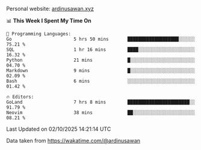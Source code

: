 Personal website: [ardinusawan.xyz](https://ardinusawan.xyz)

<!--START_SECTION:waka-->
📊 **This Week I Spent My Time On** 

```text
💬 Programming Languages: 
Go                       5 hrs 50 mins       ███████████████████░░░░░░   75.21 % 
SQL                      1 hr 16 mins        ████░░░░░░░░░░░░░░░░░░░░░   16.32 % 
Python                   21 mins             █░░░░░░░░░░░░░░░░░░░░░░░░   04.70 % 
Markdown                 9 mins              █░░░░░░░░░░░░░░░░░░░░░░░░   02.09 % 
Bash                     6 mins              ░░░░░░░░░░░░░░░░░░░░░░░░░   01.42 % 

🔥 Editors: 
GoLand                   7 hrs 8 mins        ███████████████████████░░   91.79 % 
Neovim                   38 mins             ██░░░░░░░░░░░░░░░░░░░░░░░   08.21 % 
```


 Last Updated on 02/10/2025 14:21:14 UTC
<!--END_SECTION:waka-->
Data taken from https://wakatime.com/@ardinusawan
